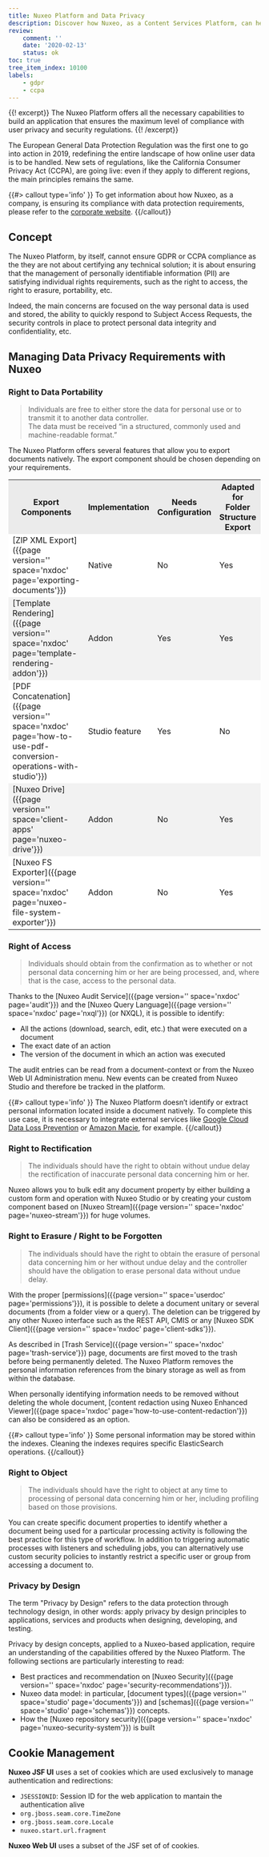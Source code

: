 ```yaml
---
title: Nuxeo Platform and Data Privacy
description: Discover how Nuxeo, as a Content Services Platform, can help companies comply with the data privacy regulations and laws, such as GDPR, CCPA and others.
review:
    comment: ''
    date: '2020-02-13'
    status: ok
toc: true
tree_item_index: 10100
labels:
    - gdpr
    - ccpa
---
```


{{! excerpt}}
The Nuxeo Platform offers all the necessary capabilities to build an application that ensures the maximum level of compliance with user privacy and security regulations.
{{! /excerpt}}

The European General Data Protection Regulation was the first one to go into action in 2019, redefining the entire landscape of how online user data is to be handled. New sets of regulations, like the California Consumer Privacy Act (CCPA), are going live: even if they apply to different regions, the main principles remains the same.

{{#> callout type='info' }}
To get information about how Nuxeo, as a company, is ensuring its compliance with data protection requirements, please refer to the [corporate website](https://www.nuxeo.com/about/data-privacy/).
{{/callout}}

## Concept

The Nuxeo Platform, by itself, cannot ensure GDPR or CCPA compliance as the they are not about certifying any technical solution; it is about ensuring that the management of personally identifiable information (PII) are satisfying individual rights requirements, such as the right to access, the right to erasure, portability, etc.

Indeed, the main concerns are focused on the way personal data is used and stored, the ability to quickly respond to Subject Access Requests, the security controls in place to protect personal data integrity and confidentiality, etc.

## Managing Data Privacy Requirements with Nuxeo

### Right to Data Portability

> Individuals are free to either store the data for personal use or to transmit it to another data controller.
</br>The data must be received “in a structured, commonly used and machine-readable format.”

The Nuxeo Platform offers several features that allow you to export documents natively. The export component should be chosen depending on your requirements.

<div class="table-scroll">
<table class="hover">
<tbody>
<tr>
<th width="500" colspan="1" style="background-color:#ebebeb">Export Components</th>
<th width="500" colspan="1" style="background-color:#ebebeb">Implementation</th>
<th width="500" colspan="1" style="background-color:#ebebeb">Needs Configuration</th>
<th width="500" colspan="1" style="background-color:#ebebeb">Adapted for Folder Structure Export</th>
<th width="500" colspan="1" style="background-color:#ebebeb">Document Type and Property Value Export</th>
</tr>
<tr>
<td colspan="1" style="background-color:white">[ZIP XML Export]({{page version='' space='nxdoc' page='exporting-documents'}})</td>
<td colspan="1" style="background-color:white">Native</td>
<td colspan="1" style="background-color:white">No</td>
<td colspan="1" style="background-color:white">Yes</td>
<td colspan="1" style="background-color:white">No</td>
</tr>
<tr>
<td colspan="1" style="background-color:#f2f2f2">[Template Rendering]({{page version='' space='nxdoc' page='template-rendering-addon'}})</td>
<td colspan="1" style="background-color:#f2f2f2">Addon</td>
<td colspan="1" style="background-color:#f2f2f2">Yes</td>
<td colspan="1" style="background-color:#f2f2f2">Yes</td>
<td colspan="1" style="background-color:#f2f2f2">Yes</td>
</tr>
<tr>
<td colspan="1" style="background-color:white">[PDF Concatenation]({{page version='' space='nxdoc' page='how-to-use-pdf-conversion-operations-with-studio'}})</td>
<td colspan="1" style="background-color:white">Studio feature</td>
<td colspan="1" style="background-color:white">Yes</td>
<td colspan="1" style="background-color:white">No</td>
<td colspan="1" style="background-color:white">No</td>
</tr>
<tr>
<td colspan="1" style="background-color:#f2f2f2">[Nuxeo Drive]({{page version='' space='client-apps' page='nuxeo-drive'}})</td>
<td colspan="1" style="background-color:#f2f2f2">Addon</td>
<td colspan="1" style="background-color:#f2f2f2">No</td>
<td colspan="1" style="background-color:#f2f2f2">Yes</td>
<td colspan="1" style="background-color:#f2f2f2">No</td>
</tr>
<tr>
<td colspan="1" style="background-color:white">[Nuxeo FS Exporter]({{page version='' space='nxdoc' page='nuxeo-file-system-exporter'}})</td>
<td colspan="1" style="background-color:white">Addon</td>
<td colspan="1" style="background-color:white">No</td>
<td colspan="1" style="background-color:white">Yes</td>
<td colspan="1" style="background-color:white">No</td>
</tr>
</tbody>
</table>
</div>

### Right of Access

> Individuals should obtain from the confirmation as to whether or not personal data concerning him or her are being processed, and, where that is the case, access to the personal data.

Thanks to the [Nuxeo Audit Service]({{page version='' space='nxdoc' page='audit'}}) and the [Nuxeo Query Language]({{page version='' space='nxdoc' page='nxql'}}) (or NXQL), it is possible to identify:

- All the actions (download, search, edit, etc.) that were executed on a document
- The exact date of an action
- The version of the document in which an action was executed

The audit entries can be read from a document-context or from the Nuxeo Web UI Administration menu. New events can be created from Nuxeo Studio and therefore be tracked in the platform.

{{#> callout type='info' }}
The Nuxeo Platform doesn’t identify or extract personal information located inside a document natively. To complete this use case, it is necessary to integrate external services like [Google Cloud Data Loss Prevention](https://cloud.google.com/dlp/) or [Amazon Macie](https://aws.amazon.com/macie/), for example.
{{/callout}}

### Right to Rectification

> The individuals should have the right to obtain without undue delay the rectification of inaccurate personal data concerning him or her.

Nuxeo allows you to bulk edit any document property by either building a custom form and operation with Nuxeo Studio or by creating your custom component based on [Nuxeo Stream]({{page version='' space='nxdoc' page='nuxeo-stream'}}) for huge volumes.

### Right to Erasure / Right to be Forgotten

> The individuals should have the right to obtain the erasure of personal data concerning him or her without undue delay and the controller should have the obligation to erase personal data without undue delay.

With the proper [permissions]({{page version='' space='userdoc' page='permissions'}}), it is possible to delete a document unitary or several documents (from a folder view or a query). The deletion can be triggered by any other Nuxeo interface such as the REST API, CMIS or any [Nuxeo SDK Client]({{page version='' space='nxdoc' page='client-sdks'}}).

As described in [Trash Service]({{page version='' space='nxdoc' page='trash-service'}}) page, documents are first moved to the trash before being permanently deleted. The Nuxeo Platform removes the personal information references from the binary storage as well as from within the database.

When personally identifying information needs to be removed without deleting the whole document, [content redaction using Nuxeo Enhanced Viewer]({{page space='nxdoc' page='how-to-use-content-redaction'}}) can also be considered as an option.

{{#> callout type='info' }}
Some personal information may be stored within the indexes. Cleaning the indexes requires specific ElasticSearch operations.
{{/callout}}

### Right to Object

> The individuals should have the right to object at any time to processing of personal data concerning him or her, including profiling based on those provisions.

You can create specific document properties to identify whether a document being used for a particular processing activity is following the best practice for this type of workflow. In addition to triggering automatic processes with listeners and scheduling jobs, you can alternatively use custom security policies to instantly restrict a specific user or group from accessing a document to.

### Privacy by Design

The term "Privacy by Design" refers to the data protection through technology design, in other words: apply privacy by design principles to applications, services and products when designing, developing, and testing.

Privacy by design concepts, applied to a Nuxeo-based application, require an understanding of the capabilities offered by the Nuxeo Platform. The following sections are particularly interesting to read:

- Best practices and recommendation on [Nuxeo Security]({{page version='' space='nxdoc' page='security-recommendations'}}).
- Nuxeo data model: in particular, [document types]({{page version='' space='studio' page='documents'}}) and [schemas]({{page version='' space='studio' page='schemas'}}) concepts.
- How the [Nuxeo repository security]({{page version='' space='nxdoc' page='nuxeo-security-system'}}) is built

## Cookie Management

**Nuxeo JSF UI** uses a set of cookies which are used exclusively to manage authentication and redirections:

- `JSESSIONID`: Session ID for the web application to mantain the authentication alive
- `org.jboss.seam.core.TimeZone`
- `org.jboss.seam.core.Locale`     
- `nuxeo.start.url.fragment`

**Nuxeo Web UI** uses a subset of the JSF set of of cookies.
